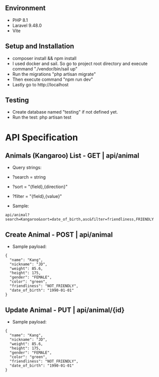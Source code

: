 ## Environment
- PHP 8.1
- Laravel 9.48.0
- Vite

## Setup and Installation
- composer install && npm install
- I used docker and sail. So go to project root directory and execute command "./vendor/bin/sail up"
- Run the migrations "php artisan migrate"
- Then execute command "npm run dev"
- Lastly go to http://localhost

## Testing
- Create database named "testing" if not defined yet.
- Run the test: php artisan test

# API Specification
## Animals (Kangaroo) List - GET | api/animal
- Query strings:
- ?search = string
- ?sort = "{field},{direction}"
- ?filter = "{field},{value}"

- Sample:
````
api/animal?search=Kangaroo&sort=date_of_birth,asc&filter=friendliness,FRIENDLY
````

## Create Animal - POST | api/animal
- Sample payload:
````
{
  "name": "Kang",
  "nickname": "JD",
  "weight": 85.6,
  "height": 175,
  "gender": "FEMALE",
  "color": "green",
  "friendliness": "NOT_FRIENDLY",
  "date_of_birth": "1990-01-01"
}
````
## Update Animal - PUT | api/animal/{id}
- Sample payload:
````
{
  "name": "Kang",
  "nickname": "JD",
  "weight": 85.6,
  "height": 175,
  "gender": "FEMALE",
  "color": "green",
  "friendliness": "NOT_FRIENDLY",
  "date_of_birth": "1990-01-01"
}
````